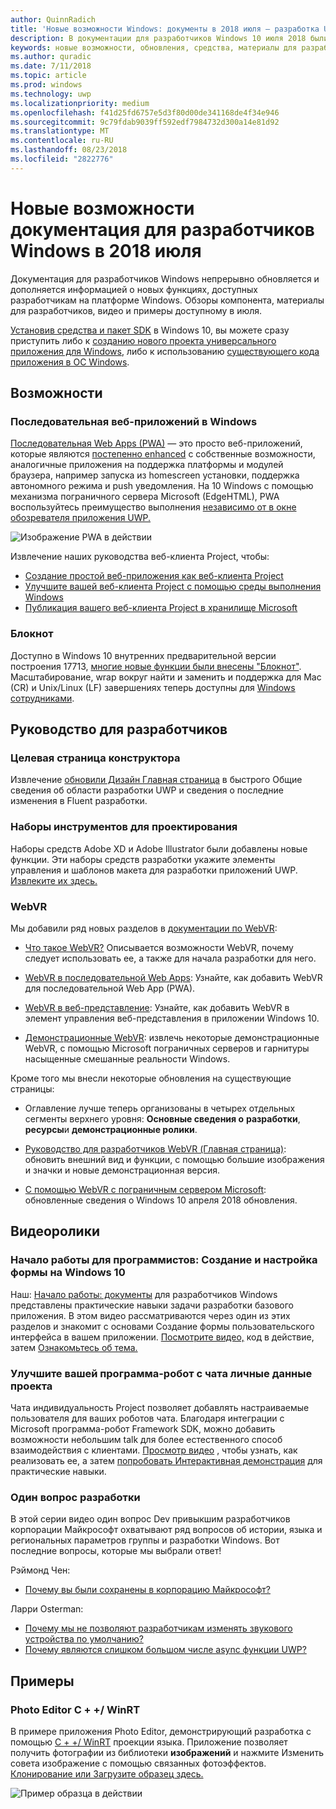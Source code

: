 ```yaml
---
author: QuinnRadich
title: 'Новые возможности Windows: документы в 2018 июля — разработка UWP приложений'
description: В документации для разработчиков Windows 10 июля 2018 были добавлены новые функции, видео, примеры и рекомендации для разработчиков.
keywords: новые возможности, обновления, средства, материалы для разработчиков, Windows 10 июля
ms.author: quradic
ms.date: 7/11/2018
ms.topic: article
ms.prod: windows
ms.technology: uwp
ms.localizationpriority: medium
ms.openlocfilehash: f41d25fd6757e5d3f80d00de341168de4f34e946
ms.sourcegitcommit: 9c79fdab9039ff592edf7984732d300a14e81d92
ms.translationtype: MT
ms.contentlocale: ru-RU
ms.lasthandoff: 08/23/2018
ms.locfileid: "2822776"
---
```

# <a name="whats-new-in-the-windows-developer-docs-in-july-2018"></a>Новые возможности документация для разработчиков Windows в 2018 июля

Документация для разработчиков Windows непрерывно обновляется и дополняется информацией о новых функциях, доступных разработчикам на платформе Windows. Обзоры компонента, материалы для разработчиков, видео и примеры доступному в июля.

[Установив средства и пакет SDK](http://go.microsoft.com/fwlink/?LinkId=821431) в Windows 10, вы можете сразу приступить либо к [созданию нового проекта универсального приложения для Windows](../get-started/create-uwp-apps.md), либо к использованию [существующего кода приложения в ОС Windows](../porting/index.md).

## <a name="features"></a>Возможности

### <a name="progressive-web-apps-on-windows"></a>Последовательная веб-приложений в Windows

[Последовательная Web Apps (PWA)](https://developer.microsoft.com/windows/pwa) — это просто веб-приложений, которые являются [постепенно enhanced](https://wikipedia.org/wiki/Progressive_enhancement) с собственные возможности, аналогичные приложения на поддержка платформы и модулей браузера, например запуска из homescreen установки, поддержка автономного режима и push уведомления. На 10 Windows с помощью механизма пограничного сервера Microsoft (EdgeHTML), PWA воспользуйтесь преимущество выполнения [независимо от в окне обозревателя приложения UWP.](https://docs.microsoft.com/microsoft-edge/progressive-web-apps/windows-features)

![Изображение PWA в действии](images/progressive-web-apps.jpg)

Извлечение наших руководства веб-клиента Project, чтобы:

* [Создание простой веб-приложения как веб-клиента Project](https://docs.microsoft.com/microsoft-edge/progressive-web-apps/get-started)
* [Улучшите вашей веб-клиента Project с помощью среды выполнения Windows](https://docs.microsoft.com/en-us/microsoft-edge/progressive-web-apps/windows-features)
* [Публикация вашего веб-клиента Project в хранилище Microsoft](https://docs.microsoft.com/microsoft-edge/progressive-web-apps/microsoft-store)

### <a name="notepad"></a>Блокнот

Доступно в Windows 10 внутренних предварительной версии построения 17713, [многие новые функции были внесены "Блокнот"](http://aka.ms/ant-man). Масштабирование, wrap вокруг найти и заменить и поддержка для Mac (CR) и Unix/Linux (LF) завершениях теперь доступны для [Windows сотрудниками](https://insider.windows.com/). 

## <a name="developer-guidance"></a>Руководство для разработчиков

### <a name="design-landing-page"></a>Целевая страница конструктора

Извлечение [обновили Дизайн Главная страница](https://developer.microsoft.com/windows/apps/design) в быстрого Общие сведения об области разработки UWP и сведения о последние изменения в Fluent разработки.

### <a name="design-toolkits"></a>Наборы инструментов для проектирования

Наборы средств Adobe XD и Adobe Illustrator были добавлены новые функции. Эти наборы средств разработки укажите элементы управления и шаблонов макета для разработки приложений UWP. [Извлеките их здесь.](../design/downloads/index.md)

### <a name="webvr"></a>WebVR

Мы добавили ряд новых разделов в [документации по WebVR](https://docs.microsoft.com/microsoft-edge/webvr/
):

* [Что такое WebVR?](https://docs.microsoft.com/microsoft-edge/webvr/what-is-webvr
) Описывается возможности WebVR, почему следует использовать ее, а также для начала разработки для него.

* [WebVR в последовательной Web Apps](https://docs.microsoft.com/microsoft-edge/webvr/webvr-in-pwas): Узнайте, как добавить WebVR для последовательной Web App (PWA).

* [WebVR в веб-представление](https://docs.microsoft.com/microsoft-edge/webvr/webvr-in-webview): Узнайте, как добавить WebVR в элемент управления веб-представления в приложении Windows 10.

* [Демонстрационные WebVR](https://docs.microsoft.com/microsoft-edge/webvr/demos): извлечь некоторые демонстрационные WebVR, с помощью Microsoft пограничных серверов и гарнитуры насыщенные смешанные реальности Windows.

Кроме того мы внесли некоторые обновления на существующие страницы:

* Оглавление лучше теперь организованы в четырех отдельных сегменты верхнего уровня: **Основные сведения о** **разработки**, **ресурсы**и **демонстрационные ролики**.

* [Руководство для разработчиков WebVR (Главная страница)](https://docs.microsoft.com/microsoft-edge/webvr/): обновить внешний вид и функции, с помощью большие изображения и значки и новые демонстрационная версия.

* [С помощью WebVR с пограничным сервером Microsoft](https://docs.microsoft.com/microsoft-edge/webvr/webvr-with-edge): обновленные сведения о Windows 10 апреля 2018 обновления.

## <a name="videos"></a>Видеоролики

### <a name="get-started-for-devs-create-and-customize-a-form-on-windows-10"></a>Начало работы для программистов: Создание и настройка формы на Windows 10

Наш: [Начало работы: документы](../get-started/index.md) для разработчиков Windows представлены практические навыки задачи разработки базового приложения. В этом видео рассматриваются через один из этих разделов и знакомит с основами Создание формы пользовательского интерфейса в вашем приложении. [Посмотрите видео,](https://www.youtube.com/watch?v=AgngKzq4hKI&feature=youtu.be) код в действие, затем [Ознакомьтесь об тема.](http://aka.ms/CreateForms)

### <a name="enhance-your-bot-with-project-personality-chat"></a>Улучшите вашей программа-робот с чата личные данные проекта

Чата индивидуальность Project позволяет добавлять настраиваемые пользователя для ваших роботов чата. Благодаря интеграции с Microsoft программа-робот Framework SDK, можно добавить возможности небольшим talk для более естественного способ взаимодействия с клиентами. [Просмотр видео](https://www.youtube.com/watch?v=5C_uD8g2QKg&feature=youtu.be) , чтобы узнать, как реализовать ее, а затем [попробовать Интерактивная демонстрация](http://aka.ms/PersonalityChat) для практические навыки.

### <a name="one-dev-question"></a>Один вопрос разработки

В этой серии видео один вопрос Dev привыкшим разработчиков корпорации Майкрософт охватывают ряд вопросов об истории, языка и региональных параметров группы и разработки Windows. Вот последние вопросы, которые мы выбрали ответ!

Рэймонд Чен:

* [Почему вы были сохранены в корпорацию Майкрософт?](https://www.youtube.com/watch?v=oL8ymamkEMU&feature=youtu.be)

Ларри Osterman:

* [Почему мы не позволяют разработчикам изменять звукового устройства по умолчанию?](https://www.youtube.com/watch?v=6aNUoVfbnmg&feature=youtu.be)
* [Почему являются слишком большом числе async функции UWP?](https://www.youtube.com/watch?v=5M724QIy1Mk&feature=youtu.be)

## <a name="samples"></a>Примеры

### <a name="photo-editor-cwinrt"></a>Photo Editor C + +/ WinRT

В примере приложения Photo Editor, демонстрирующий разработка с помощью [C + +/ WinRT](../cpp-and-winrt-apis/intro-to-using-cpp-with-winrt.md) проекции языка. Приложение позволяет получить фотографии из библиотеки **изображений** и нажмите Изменить совета изображение с помощью связанных фотоэффектов. [Клонирование или Загрузите образец здесь.](https://github.com/Microsoft/Windows-appsample-photo-editor)

![Пример образца в действии](images/photo-editor-banner.png)
